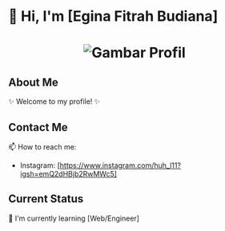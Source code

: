 # 👋 Hi, I'm [Egina Fitrah Budiana]

<h1 align="center">
    <img src="https://id.pinterest.com/pin/875457615054007120/" alt="Gambar Profil">
                    

</h1>

## About Me
✨ Welcome to my profile! ✨

## Contact Me
📫 How to reach me:
- Instagram: [https://www.instagram.com/huh_l11?igsh=emQ2dHBjb2RwMWc5]

## Current Status
🌱 I'm currently learning [Web/Engineer]